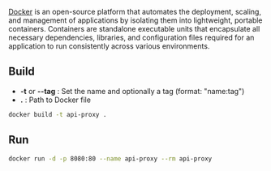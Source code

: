 [Docker](https://roadmap.sh/docker) is an open-source platform that automates the deployment, scaling, and management of applications by isolating them into lightweight, portable containers. Containers are standalone executable units that encapsulate all necessary dependencies, libraries, and configuration files required for an application to run consistently across various environments.

## Build
- **-t** or **--tag** : Set the name and optionally a tag (format: "name:tag")
- **.** : Path to Docker file
```sh
docker build -t api-proxy .
```

## Run
```sh
docker run -d -p 8080:80 --name api-proxy --rm api-proxy
```